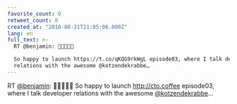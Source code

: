 ```yaml
---
favorite_count: 0
retweet_count: 0
created_at: "2018-08-31T21:05:06.000Z"
lang: en
full_text: >-
  RT @benjamin: 🎉🚨💖🚀😃

  So happy to launch https://t.co/qKQG9rkWgL episode03, where I talk developer
  relations with the awesome @kotzendekrabbe…
---
```


RT [@benjamin](https://twitter.com/benjamin): 🎉🚨💖🚀😃 So happy to launch
<http://cto.coffee> episode03, where I talk developer relations with the awesome
[@kotzendekrabbe](https://twitter.com/kotzendekrabbe)…

